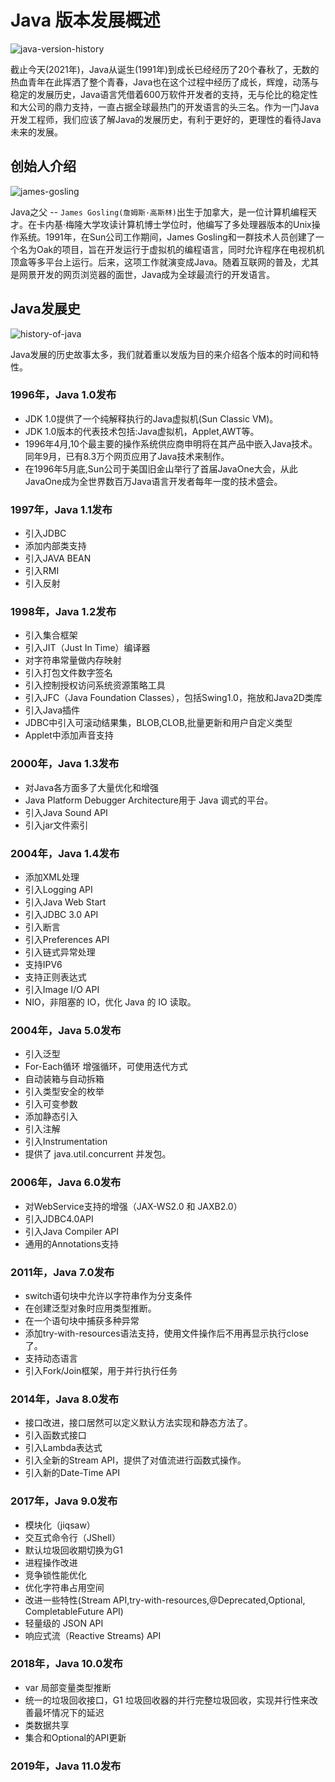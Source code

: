 # Java 版本发展概述

![java-version-history](https://tva1.sinaimg.cn/large/008i3skNgy1gqw748n6mtj30go08r3yy.jpg)

截止今天(2021年)，Java从诞生(1991年)到成长已经经历了20个春秋了，无数的热血青年在此挥洒了整个青春，Java也在这个过程中经历了成长，辉煌，动荡与稳定的发展历史，Java语言凭借着600万软件开发者的支持，无与伦比的稳定性和大公司的鼎力支持，一直占据全球最热门的开发语言的头三名。作为一门Java开发工程师，我们应该了解Java的发展历史，有利于更好的，更理性的看待Java未来的发展。

## 创始人介绍

![james-gosling](https://tva1.sinaimg.cn/large/008i3skNgy1gqw7hgr92rj307n053a9x.jpg)

Java之父 -- `James Gosling(詹姆斯·高斯林)`出生于加拿大，是一位计算机编程天才。在卡内基·梅隆大学攻读计算机博士学位时，他编写了多处理器版本的Unix操作系统。1991年，在Sun公司工作期间，James Gosling和一群技术人员创建了一个名为Oak的项目，旨在开发运行于虚拟机的编程语言，同时允许程序在电视机机顶盒等多平台上运行。后来，这项工作就演变成Java。随着互联网的普及，尤其是网景开发的网页浏览器的面世，Java成为全球最流行的开发语言。

## Java发展史

![history-of-java](https://tva1.sinaimg.cn/large/008i3skNgy1gqw7mmawj3j31ch0u00z3.jpg)

Java发展的历史故事太多，我们就着重以发版为目的来介绍各个版本的时间和特性。

### 1996年，Java 1.0发布

* JDK 1.0提供了一个纯解释执行的Java虚拟机(Sun Classic VM)。
* JDK 1.0版本的代表技术包括:Java虚拟机，Applet,AWT等。
* 1996年4月,10个最主要的操作系统供应商申明将在其产品中嵌入Java技术。同年9月，已有8.3万个网页应用了Java技术来制作。
* 在1996年5月底,Sun公司于美国旧金山举行了首届JavaOne大会，从此JavaOne成为全世界数百万Java语言开发者每年一度的技术盛会。

### 1997年，Java 1.1发布

* 引入JDBC
* 添加内部类支持
* 引入JAVA BEAN
* 引入RMI
* 引入反射

### 1998年，Java 1.2发布

* 引入集合框架
* 引入JIT（Just In Time）编译器
* 对字符串常量做内存映射
* 引入打包文件数字签名
* 引入控制授权访问系统资源策略工具
* 引入JFC（Java Foundation Classes），包括Swing1.0，拖放和Java2D类库
* 引入Java插件
* JDBC中引入可滚动结果集，BLOB,CLOB,批量更新和用户自定义类型
* Applet中添加声音支持

### 2000年，Java 1.3发布

* 对Java各方面多了大量优化和增强
* Java Platform Debugger Architecture用于 Java 调式的平台。
* 引入Java Sound API
* 引入jar文件索引

### 2004年，Java 1.4发布

* 添加XML处理
* 引入Logging API
* 引入Java Web Start
* 引入JDBC 3.0 API
* 引入断言
* 引入Preferences API
* 引入链式异常处理
* 支持IPV6
* 支持正则表达式
* 引入Image I/O API
* NIO，非阻塞的 IO，优化 Java 的 IO 读取。

### 2004年，Java 5.0发布

* 引入泛型
* For-Each循环 增强循环，可使用迭代方式
* 自动装箱与自动拆箱
* 引入类型安全的枚举
* 引入可变参数
* 添加静态引入
* 引入注解
* 引入Instrumentation
* 提供了 java.util.concurrent 并发包。

### 2006年，Java 6.0发布

* 对WebService支持的增强（JAX-WS2.0 和 JAXB2.0）
* 引入JDBC4.0API
* 引入Java Compiler API
* 通用的Annotations支持

### 2011年，Java 7.0发布

* switch语句块中允许以字符串作为分支条件
* 在创建泛型对象时应用类型推断。
* 在一个语句块中捕获多种异常
* 添加try-with-resources语法支持，使用文件操作后不用再显示执行close了。
* 支持动态语言
* 引入Fork/Join框架，用于并行执行任务

### 2014年，Java 8.0发布

* 接口改进，接口居然可以定义默认方法实现和静态方法了。
* 引入函数式接口
* 引入Lambda表达式
* 引入全新的Stream API，提供了对值流进行函数式操作。
* 引入新的Date-Time API

### 2017年，Java 9.0发布

* 模块化（jiqsaw）
* 交互式命令行（JShell）
* 默认垃圾回收期切换为G1
* 进程操作改进
* 竞争锁性能优化
* 优化字符串占用空间
* 改进一些特性(Stream API,try-with-resources,@Deprecated,Optional, CompletableFuture API)
* 轻量级的 JSON API
* 响应式流（Reactive Streams) API

### 2018年，Java 10.0发布

* var 局部变量类型推断
* 统一的垃圾回收接口，G1 垃圾回收器的并行完整垃圾回收，实现并行性来改善最坏情况下的延迟
* 类数据共享
* 集合和Optional的API更新

### 2019年，Java 11.0发布


